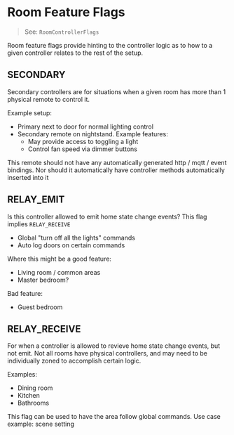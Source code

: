 # Room Feature Flags

> See: `RoomControllerFlags`

Room feature flags provide hinting to the controller logic as to how to a given controller relates to the rest of the setup.

## SECONDARY

Secondary controllers are for situations when a given room has more than 1 physical remote to control it.

Example setup:

- Primary next to door for normal lighting control
- Secondary remote on nightstand. Example features:
  - May provide access to toggling a light
  - Control fan speed via dimmer buttons

This remote should not have any automatically generated http / mqtt / event bindings.
Nor should it automatically have controller methods automatically inserted into it

## RELAY_EMIT

Is this controller allowed to emit home state change events?
This flag implies `RELAY_RECEIVE`

- Global "turn off all the lights" commands
- Auto log doors on certain commands

Where this might be a good feature:

- Living room / common areas
- Master bedroom?

Bad feature:

- Guest bedroom

## RELAY_RECEIVE

For when a controller is allowed to revieve home state change events, but not emit.
Not all rooms have physical controllers, and may need to be individually zoned to accomplish certain logic.

Examples:

- Dining room
- Kitchen
- Bathrooms

This flag can be used to have the area follow global commands.
Use case example: scene setting
